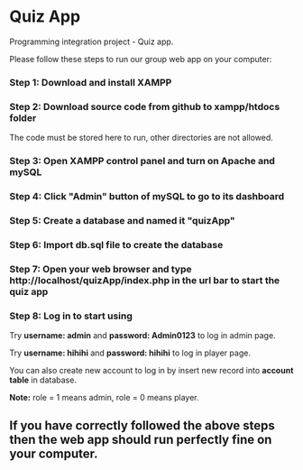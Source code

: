 # Quiz App

Programming integration project -  Quiz app.

Please follow these steps to run our group web app on your computer:

### Step 1: Download and install XAMPP

### Step 2: Download source code from github to xampp/htdocs folder

The code must be stored here to run, other directories are not allowed.

### Step 3: Open XAMPP control panel and turn on Apache and mySQL

### Step 4: Click "Admin" button of mySQL to go to its dashboard

### Step 5: Create a database and named it "quizApp"

### Step 6: Import db.sql file to create the database

### Step 7: Open your web browser and type http://localhost/quizApp/index.php in the url bar to start the quiz app

### Step 8: Log in to start using

Try **username: admin** and **password: Admin0123** to log in admin page.

Try **username: hihihi** and **password: hihihi** to log in player page.

You can also create new account to log in by insert new record into **account table** in database.

**Note:** role = 1 means admin, role = 0 means player.

## **If you have correctly followed the above steps then the web app should run perfectly fine on your computer.**
